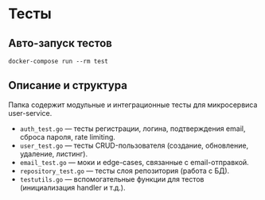 # Тесты

## Авто-запуск тестов
```
docker-compose run --rm test
```

## Описание и структура
Папка содержит модульные и интеграционные тесты для микросервиса user-service.

- `auth_test.go` — тесты регистрации, логина, подтверждения email, сброса пароля, rate limiting.
- `user_test.go` — тесты CRUD-пользователя (создание, обновление, удаление, листинг).
- `email_test.go` — моки и edge-cases, связанные с email-отправкой.
- `repository_test.go` — тесты слоя репозитория (работа с БД).
- `testutils.go` — вспомогательные функции для тестов (инициализация handler и т.д.).
